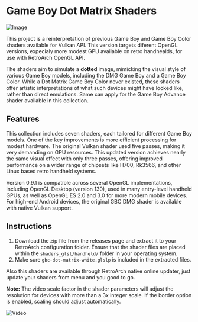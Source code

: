 # Game Boy Dot Matrix Shaders


![Image](https://github.com/user-attachments/assets/8582c4ea-8988-4fe6-9109-b62824e7e9d6)

This project is a reinterpretation of previous Game Boy and Game Boy Color shaders available for Vulkan API. This version targets diferent OpenGL versions, expecialy more modest GPU available on retro handhealds, for use with RetroArch OpenGL API.

The shaders aim to simulate a **dotted** image, mimicking the visual style of various Game Boy models, including the DMG Game Boy and a Game Boy Color. While a Dot Matrix Game Boy Color never existed, these shaders offer artistic interpretations of what such devices might have looked like, rather than direct emulations. Same can apply for the Game Boy Advance shader available in this collection. 

## Features

This collection includes seven shaders, each tailored for different Game Boy models. One of the key improvements is more efficient processing for modest hardware. The original Vulkan shader used five passes, making it very demanding on GPU resources. This updated version achieves nearly the same visual effect with only three passes, offering improved performance on a wider range of chipsets like H700, Rk3566, and other Linux based retro handheld systems.

Version 0.9.1 is compatible across several OpenGL implementations, including OpenGL Desktop (version 130), used in many entry-level handheld GPUs, as well as OpenGL ES 2.0 and 3.0 for more modern mobile devices. For high-end Android devices, the original GBC DMG shader is available with native Vulkan support.

## Instructions

1. Download the zip file from the releases page and extract it to your RetroArch configuration folder. Ensure that the shader files are placed within the `shaders_glsl/handheld/` folder in your operating system.
2. Make sure `gbc-dot-matrix-white.glslp` is included in the extracted files.

Also this shaders are available through RetroArch native online updater, just update your shaders from menu and you good to go. 

**Note:** The video scale factor in the shader parameters will adjust the resolution for devices with more than a 3x integer scale. If the border option is enabled, scaling should adjust automatically.

![Video](https://github.com/user-attachments/assets/5857787b-723d-4b4b-9a6c-1db9af0bbf23)
